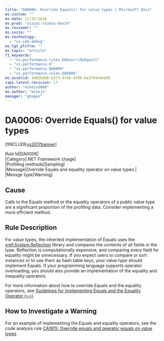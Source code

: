 ```yaml
---
title: "DA0006: Override Equals() for value types | Microsoft Docs"
ms.custom: ""
ms.date: 11/15/2016
ms.prod: "visual-studio-dev14"
ms.reviewer: ""
ms.suite: ""
ms.technology: 
  - "vs-ide-debug"
ms.tgt_pltfrm: ""
ms.topic: "article"
f1_keywords: 
  - "vs.performance.rules.DAOverrideEquals"
  - "vs.performance.6"
  - "vs.performance.DA0006"
  - "vs.performance.rules.DA0006"
ms.assetid: 4d85bdd6-b571-47e0-afd6-ba3764e4eed5
caps.latest.revision: 17
author: "mikejo5000"
ms.author: "mikejo"
manager: "ghogen"
---
```

# DA0006: Override Equals() for value types
[!INCLUDE[vs2017banner](../includes/vs2017banner.md)]

Rule Id|DA0006|  
|Category|.NET Framework Usage|  
|Profiiling methods|Sampling|  
|Message|Override Equals and equality operator on value types.|  
|Messge type|Warning|  
  
## Cause  
 Calls to the Equals method or the equality operators of a  public value type are a significant proportion of the profiling data. Consider implementing a more efficient method.  
  
## Rule Description  
 For value types, the inherited implementation of Equals uses the <xref:System.Reflection> library and compares the contents of all fields in the type. Reflection is computationally expensive, and comparing every field for equality might be unnecessary. If you expect users to compare or sort instances or to use them as hash table keys, your value type should implement Equals. If your programming language supports operator overloading, you should also provide an implementation of the equality and inequality operators.  
  
 For more information about how to override Equals and the equality operators, see [Guidelines for Implementing Equals and the Equality Operator (==)](http://go.microsoft.com/fwlink/?LinkId=177818).  
  
## How to Investigate a Warning  
 For an example of implementing the Equals and equality operators, see the code analysis rule [CA1815: Override equals and operator equals on value types](../code-quality/ca1815-override-equals-and-operator-equals-on-value-types.md)



